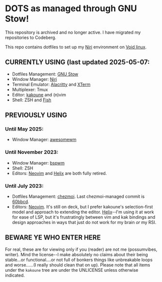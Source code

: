 # DOTS as managed through GNU Stow!
This repository is archived and no longer active. I have migrated my repositories to Codeberg.

This repo contains dotfiles to set up my [Niri](https://github.com/YaLTeR/niri) environment on [Void linux](https://voidlinux.org/).

## CURRENTLY USING (last updated 2025-05-07:

- Dotfiles Management: [GNU Stow](https://www.gnu.org/software/stow/)
- Window Manager: [Niri](https://github.com/YaLTeR/niri)
- Terminal Emulator: [Alacritty](https://alacritty.org/) and [XTerm](https://invisible-island.net/xterm/)
- Multiplexer: Tmux
- Editor: [kakoune](https://kakoune.org/) and (n)vim
- Shell: ZSH and [Fish](https://fishshell.com/)

## PREVIOUSLY USING

### Until May 2025:
- Window Manager: [awesomewm](https://awesomewm.org)

### Until November 2023:
- Window Manager: [bspwm](https://github.com/baskerville/bspwm)
- Shell: ZSH
- Editors: [Neovim](neovim.io/) and [Helix](https://helix-editor.com/) are both fully retired.

### Until July 2023:
- Dotfiles Management: [chezmoi](https://www.chezmoi.io). Last chezmoi-managed commit is [60bbcd](https://github.com/possumvibes/dotfiles/tree/60bbcd20b981f844197c40eb074131988ec28784). 
- Editors: [Neovim](neovim.io/). It's still on deck, but I prefer kakoune's selection-first model and approach to extending the editor. [Helix](https://helix-editor.com/)--I'm using it at work for ease of LSP, but it's frustratingly between vim and kak bindings and design approaches in ways that just do not work for my brain *or* my RSI.

## BEWARE YE WHO ENTER HERE
For real, these are for viewing only if you (reader) are not me (possumvibes, writer). Mind the license--I make absolutely no claims about their being stable...or functional....or not full of bonkers things like unbreakable loops and worse......(I really should clean that on up). Please note that all items under the `kakoune` tree are under the UNLICENSE unless otherwise indicated.
